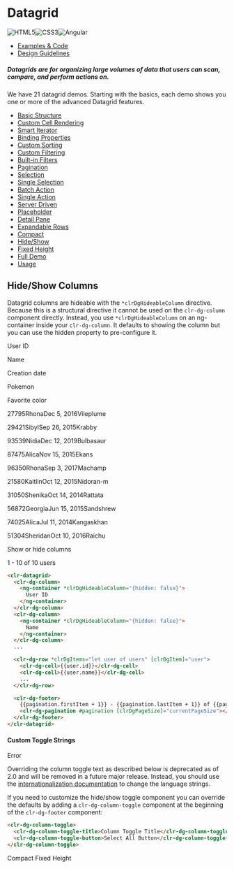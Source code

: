 # Datagrid

![HTML5](assets/images/bugs/badge_html5.svg 'HTML5')![CSS3](assets/images/bugs/badge_css3.svg 'CSS3')![Angular](assets/images/bugs/badge_ng.svg 'Angular')

- [Examples & Code](/documentation/datagrid#top)
- [Design Guidelines](/documentation/datagrid#guidelines)

##### Datagrids are for organizing large volumes of data that users can scan, compare, and perform actions on.

We have 21 datagrid demos. Starting with the basics, each demo shows you one or more of the advanced Datagrid features.

- [Basic Structure](/documentation/datagrid/structure)
- [Custom Cell Rendering](/documentation/datagrid/custom-rendering)
- [Smart Iterator](/documentation/datagrid/smart-iterator)
- [Binding Properties](/documentation/datagrid/binding-properties)
- [Custom Sorting](/documentation/datagrid/custom-sorting)
- [Custom Filtering](/documentation/datagrid/custom-filtering)
- [Built-in Filters](/documentation/datagrid/built-in-filters)
- [Pagination](/documentation/datagrid/pagination)
- [Selection](/documentation/datagrid/selection)
- [Single Selection](/documentation/datagrid/selection-single)
- [Batch Action](/documentation/datagrid/batch-action)
- [Single Action](/documentation/datagrid/single-action)
- [Server Driven](/documentation/datagrid/server-driven)
- [Placeholder](/documentation/datagrid/placeholder)
- [Detail Pane](/documentation/datagrid/detail-pane)
- [Expandable Rows](/documentation/datagrid/expandable-rows)
- [Compact](/documentation/datagrid/compact)
- [Hide/Show](/documentation/datagrid/hide-show)
- [Fixed Height](/documentation/datagrid/fixed-height)
- [Full Demo](/documentation/datagrid/full)
- [Usage](/documentation/datagrid/usage)

## Hide/Show Columns

Datagrid columns are hideable with the `*clrDgHideableColumn` directive. Because this is a structural directive it cannot be used on the `clr-dg-column` component directly. Instead, you use `*clrDgHideableColumn` on an ng-container inside your `clr-dg-column`. It defaults to showing the column but you can use the hidden property to pre-configure it.

User ID

Name

Creation date

Pokemon

Favorite color

27795RhonaDec 5, 2016Vileplume

29421SibylSep 26, 2015Krabby

93539NidiaDec 12, 2019Bulbasaur

87475AlicaNov 15, 2015Ekans

96350RhonaSep 3, 2017Machamp

21580KaitlinOct 12, 2015Nidoran-m

31050ShenikaOct 14, 2014Rattata

56872GeorgiaJun 15, 2015Sandshrew

74025AlicaJul 11, 2014Kangaskhan

51304SheridanOct 10, 2016Raichu

Show or hide columns

1 - 10 of 10 users

```html
<clr-datagrid>
  <clr-dg-column>
    <ng-container *clrDgHideableColumn="{hidden: false}">
      User ID
    </ng-container>
  </clr-dg-column>
  <clr-dg-column>
    <ng-container *clrDgHideableColumn="{hidden: false}">
      Name
    </ng-container>
  </clr-dg-column>
  ...

  <clr-dg-row *clrDgItems="let user of users" [clrDgItem]="user">
    <clr-dg-cell>{{user.id}}</clr-dg-cell>
    <clr-dg-cell>{{user.name}}</clr-dg-cell>
    ...
  </clr-dg-row>

  <clr-dg-footer>
    {{pagination.firstItem + 1}} - {{pagination.lastItem + 1}} of {{pagination.totalItems}} users
    <clr-dg-pagination #pagination [clrDgPageSize]="currentPageSize"></clr-dg-pagination>
  </clr-dg-footer>
</clr-datagrid>
```

#### Custom Toggle Strings

Error

Overriding the column toggle text as described below is deprecated as of 2.0 and will be removed in a future major release. Instead, you should use the [internationalization documentation](/documentation/internationalization) to change the language strings.

If you need to customize the hide/show toggle component you can override the defaults by adding a `clr-dg-column-toggle` component at the beginning of the `clr-dg-footer` component:

```html
<clr-dg-column-toggle>
  <clr-dg-column-toggle-title>Column Toggle Title</clr-dg-column-toggle-title>
  <clr-dg-column-toggle-button>Select All Button</clr-dg-column-toggle-button>
</clr-dg-column-toggle>
```

Compact Fixed Height
